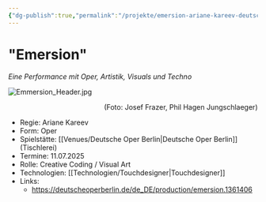 ```yaml
---
{"dg-publish":true,"permalink":"/projekte/emersion-ariane-kareev-deutsche-oper-berlin/","created":"2025-05-25T12:48:37.241+02:00","updated":"2025-05-26T10:53:34.900+02:00"}
---
```


# "Emersion"

*Eine Performance mit Oper, Artistik, Visuals und Techno*

![Emmersion_Header.jpg](/img/user/Attachments/Emmersion_Header.jpg)
<div style="text-align: right;">(Foto:  Josef Frazer, Phil Hagen Jungschlaeger)</div>

- Regie: Ariane Kareev
- Form: Oper
- Spielstätte: [[Venues/Deutsche Oper Berlin\|Deutsche Oper Berlin]] (Tischlerei)
- Termine: 11.07.2025
- Rolle: Creative Coding / Visual Art
- Technologien: [[Technologien/Touchdesigner\|Touchdesigner]]
- Links: 
	- https://deutscheoperberlin.de/de_DE/production/emersion.1361406


